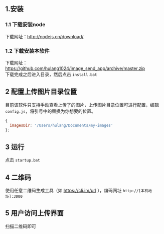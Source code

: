 
## 1.安装
### 1.1 下载安装node
下载网址：http://nodejs.cn/download/

### 1.2 下载安装本软件
下载网址：https://github.com/hulang1024/image_send_app/archive/master.zip  
下载完成之后进入目录，然后点击 `install.bat`

## 2 配置上传图片目录位置
目前该软件只支持手动查看上传了的图片，上传图片目录位置可进行配置，编辑`config.js`，将引号中的替换为你想要的位置。
```js
{
  imagesDir: '/Users/hulang/Documents/my-images'
};
```

## 3 运行
点击 `startup.bat`

## 4 二维码
使用任意二维码生成工具（如 https://cli.im/url ），编码网址 `http://[本机地址]:3000`

## 5 用户访问上传界面
 扫描二维码即可

